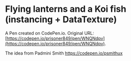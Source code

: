 # Flying lanterns and a Koi fish (instancing + DataTexture)

A Pen created on CodePen.io. Original URL: [https://codepen.io/prisoner849/pen/WNQNdpv](https://codepen.io/prisoner849/pen/WNQNdpv).

The idea from Padmini Smith https://codepen.io/psmithux